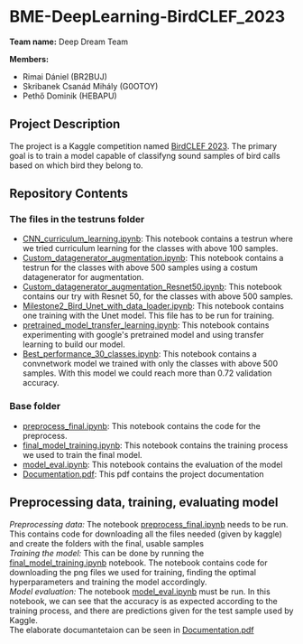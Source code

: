 # BME-DeepLearning-BirdCLEF_2023

**Team name:** Deep Dream Team

**Members:**
- Rimai Dániel (BR2BUJ)
- Skribanek Csanád Mihály (G0OTOY)
- Pethő Dominik (HEBAPU)

## Project Description

The project is a Kaggle competition named [BirdCLEF 2023](https://www.kaggle.com/competitions/birdclef-2023). The primary goal is to train a model capable of classifyng sound samples of bird calls based on which bird they belong
 to.
## Repository Contents

### The files in the testruns folder
- [CNN_curriculum_learning.ipynb](testruns/CNN_curriculum_learning.ipynb): This notebook contains a testrun where we tried curriculum learning for the classes with above 100 samples.
- [Custom_datagenerator_augmentation.ipynb](testruns/Custom_datagenerator_augmentation.ipynb): This notebook contains a testrun for the classes with above 500 samples using a costum datagenerator for augmentation.
- [Custom_datagenerator_augmentation_Resnet50.ipynb](testruns/Custom_datagenerator_augmentation_Resnet50.ipynb): This notebook contains our try with Resnet 50, for the classes with above 500 samples.
- [Milestone2_Bird_Unet_with_data_loader.ipynb](testruns/Milestone2_Bird_Unet_with_data_loader.ipynb): This notebook contains one training with the Unet model. This file has to be run for training.
- [pretrained_model_transfer_learning.ipynb](testruns/pretrained_model_transfer_learning.ipynb): This  notebook contains experimenting with google's pretrained model and using transfer learning to build our model.
- [Best_performance_30_classes.ipynb](testruns/Best_performance_30_classes.ipynb): This notebook contains a convnetwork model we trained with only the classes with above 500 samples. With this model we could reach more than 0.72 validation accuracy.


### Base folder
- [preprocess_final.ipynb](preprocess_final.ipynb): This notebook contains the code for the preprocess.
- [final_model_training.ipynb](final_model_training.ipynb): This notebook contains the training process we used to train the final model.
- [model_eval.ipynb](model_eval.ipynb): This notebook contains the evaluation of the model
- [Documentation.pdf](Documentation-pdf): This pdf contains the project documentation

## Preprocessing data, training, evaluating model
*Preprocessing data:* The notebook [preprocess_final.ipynb](preprocess_final.ipynb) needs to be run. This contains code for downloading all the files needed (given by kaggle) and create the folders with the final, usable samples\
*Training the model:* This can be done by running the [final_model_training.ipynb](final_model_training.ipynb) notebook. The notebook contains code for downloading the png files we used for training, finding the optimal hyperparameters and training the model accordingly.\
*Model evaluation:* The notebook [model_eval.ipynb](model_eval.ipynb) must be run. In this notebook, we can see that the accuracy is as expected according to the training process, and there are predictions given for the test sample used by Kaggle.\
The elaborate documantetaion can be seen in [Documentation.pdf](Documentation.pdf)
